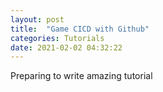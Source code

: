 ```yaml
---
layout: post
title:  "Game CICD with Github"
categories: Tutorials
date: 2021-02-02 04:32:22
---
```

Preparing to write amazing tutorial

